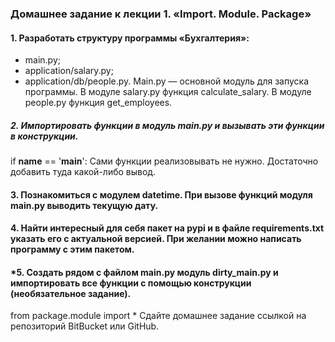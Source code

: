 ### Домашнее задание к лекции 1. «Import. Module. Package»
#### 1. Разработать структуру программы «Бухгалтерия»:
* main.py;
* application/salary.py;
* application/db/people.py.
Main.py — основной модуль для запуска программы.
В модуле salary.py функция calculate_salary.
В модуле people.py функция get_employees.

##### 2. Импортировать функции в модуль main.py и вызывать эти функции в конструкции.
if __name__ == '__main__':
Сами функции реализовывать не нужно. Достаточно добавить туда какой-либо вывод.

#### 3. Познакомиться с модулем datetime. При вызове функций модуля main.py выводить текущую дату.

#### 4. Найти интересный для себя пакет на pypi и в файле requirements.txt указать его с актуальной версией. При желании можно написать программу с этим пакетом.

#### *5. Создать рядом с файлом main.py модуль dirty_main.py и импортировать все функции с помощью конструкции (необязательное задание).

from package.module import *
Сдайте домашнее задание ссылкой на репозиторий BitBucket или GitHub.
